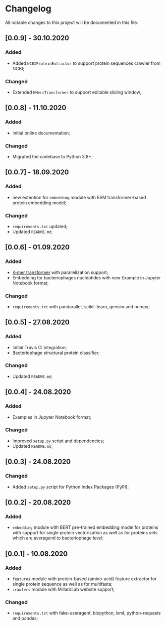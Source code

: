 # Changelog
All notable changes to this project will be documented in this file.


## [0.0.9] - 30.10.2020
### Added
* Added `NCBIProteinExtractor` to support protein sequences crawler from NCBI;
### Changed
* Extended `KMersTransformer` to support editable sliding window;


## [0.0.8] - 11.10.2020
### Added
* Initial online documentation;

### Changed
* Migrated the codebase to Python 3.8+; 


## [0.0.7] - 18.09.2020
### Added
* new extention for `embedding` module with ESM transformer-based protein embedding model;

### Changed
* `requirements.txt` updated;
* Updated `README.md`;


## [0.0.6] - 01.09.2020
### Added
* [K-mer transformer](https://en.wikipedia.org/wiki/K-mer) with parallelization support;
* Embedding for bacteriophages nucleotides with new Example in Jupyter Notebook format;

### Changed
* `requirements.txt` with pandarallel, scikit-learn, gensim and numpy;


## [0.0.5] - 27.08.2020
### Added
* Initial Travis CI integration;
* Bacteriophage structural protein classifier;

### Changed
* Updated `README.md`;


## [0.0.4] - 24.08.2020
### Added
* Examples in Jupyter Notebook format;
### Changed
* Improved `setup.py` script and dependencies;
* Updated `README.md`;


## [0.0.3] - 24.08.2020
### Changed
* Added `setup.py` script for Python Index Packages (PyPI);


## [0.0.2] - 20.08.2020
### Added
* `embedding` module with BERT pre-trained embedding model for proteins with support for single protein vectorization as well as for proteins sets which are averagend to bacteriophage level;


## [0.0.1] - 10.08.2020
### Added
* `features` module with protein-based (amino-acid) feature extractor for single protein sequence as well as for multifasta;
* `crawlers` module with MillardLab website support;

### Changed
* `requirements.txt` with fake-useragent, biopython, lxml, python-requests and pandas;
